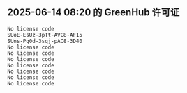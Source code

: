 ## 2025-06-14 08:20 的 GreenHub 许可证
```
No license code
SUoE-EsUz-3pTt-AVC8-AF15
SUns-Pq0d-3sqj-pAC8-3D40
No license code
No license code
No license code
No license code
No license code
No license code
No license code
```
